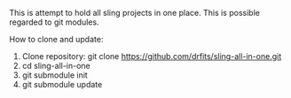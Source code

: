This is attempt to hold all sling projects in one place.
This is possible regarded to git modules.

How to clone and update:

1. Clone repository: git clone https://github.com/drfits/sling-all-in-one.git
2. cd sling-all-in-one
3. git submodule init
4. git submodule update